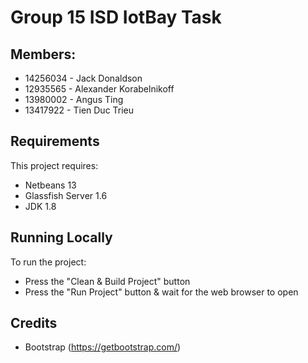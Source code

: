 # Group 15 ISD IotBay Task
## Members:
- 14256034 - Jack Donaldson
- 12935565 - Alexander Korabelnikoff
- 13980002 - Angus Ting
- 13417922 - Tien Duc Trieu

## Requirements
This project requires:
- Netbeans 13
- Glassfish Server 1.6
- JDK 1.8

## Running Locally
To run the project:
- Press the "Clean & Build Project" button
- Press the "Run Project" button & wait for the web browser to open

## Credits
- Bootstrap (https://getbootstrap.com/)